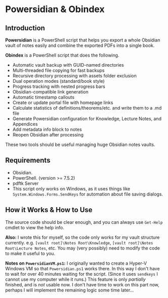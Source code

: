# Powersidian & Obindex
## Introduction
**Powersidian** is a PowerShell script that helps you export a whole Obsidian vault of notes easily and combine the exported PDFs into a single book.

**Obindex** is a PowerShell script that does the following.
- Automatic vault backup with GUID-named directories
- Multi-threaded file copying for fast backups
- Recursive directory processing with assets folder exclusion
- Dual operation modes (standard/book style)
- Progress tracking with nested progress bars
- Obsidian-compatible link generation
- Automatic timestamp callouts
- Create or update portal file with homepage links
- Calculate statistics of definitions/theorems/etc. and write them to a .md file
- Generate Powersidian configuration for Knowledge, Lecture Notes, and Appendices
- Add metadata info block to notes
- Reopen Obsidian after processing

These two tools should be useful managing huge Obsidian notes vaults. 

## Requirements
- Obsidian.
- PowerShell. (version >= 7.5.2)
- pdftk Server
- This script only works on Windows, as it uses things like `System.Windows.Forms.SendKeys` for automation about file saving dialogs.

## How it Works & How to Use
The source code should be clear enough, and you can always use `Get-Help` cmdlet to view the help info.

**Also:** I wrote this for myself, so the code only works for my vault structure currently. e.g. `[vault root]\Notes Root\Knowledge`, `[vault root]\Notes Root\Lecture Notes`, etc. You may (very possibly) need to modify the code to make it useful to you.

**Notes on `PowersidianVM.ps1`:** I originally wanted to create a Hyper-V Windows VM so that `Powersidian.ps1` works there. In this way I don't have to wait for over 40 minutes waiting for the script. (Since it uses `sendkeys` I cannot use my computer while it runs.) This feature is only *partially* finished, and is *not* usable now. I don't have time to work on this part now, perhaps I will implement the remaining logic some time later...
